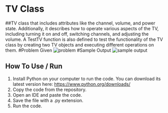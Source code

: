 # TV Class
##TV class that includes attributes like the channel, volume, and power state. Additionally, it describes how to operate various aspects of the TV, including turning it on and off, switching channels, and adjusting the volume. A TestTV function is also defined to test the functionality of the TV class by creating two TV objects and executing different operations on them.
#Problem Given
![problem](https://github.com/angelomichaelx/UML_TV/assets/129743375/c8560d10-2b0e-418b-ace2-81d344bf5ffb)
#Sample Output
![sample output](https://github.com/angelomichaelx/UML_TV/assets/129743375/4424b5c5-459a-45b6-855b-f520f448f7b4)
## How To Use / Run
1. Install Python on your computer to run the code. You can download its latest version here: https://www.python.org/downloads/ 
2. Copy the code from the repository. 
3. Open an IDE and paste the code. 
4. Save the file with a .py extension. 
5. Run the code. 


